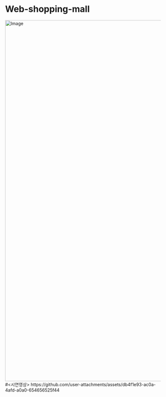 # Web-shopping-mall
<img width="1167" alt="Image" src="https://github.com/user-attachments/assets/eca104ec-f56c-41ca-b5f7-ee875811ac07" />
#<시연영상>
https://github.com/user-attachments/assets/db4f1e93-ac0a-4afd-a0a0-654656525f44
